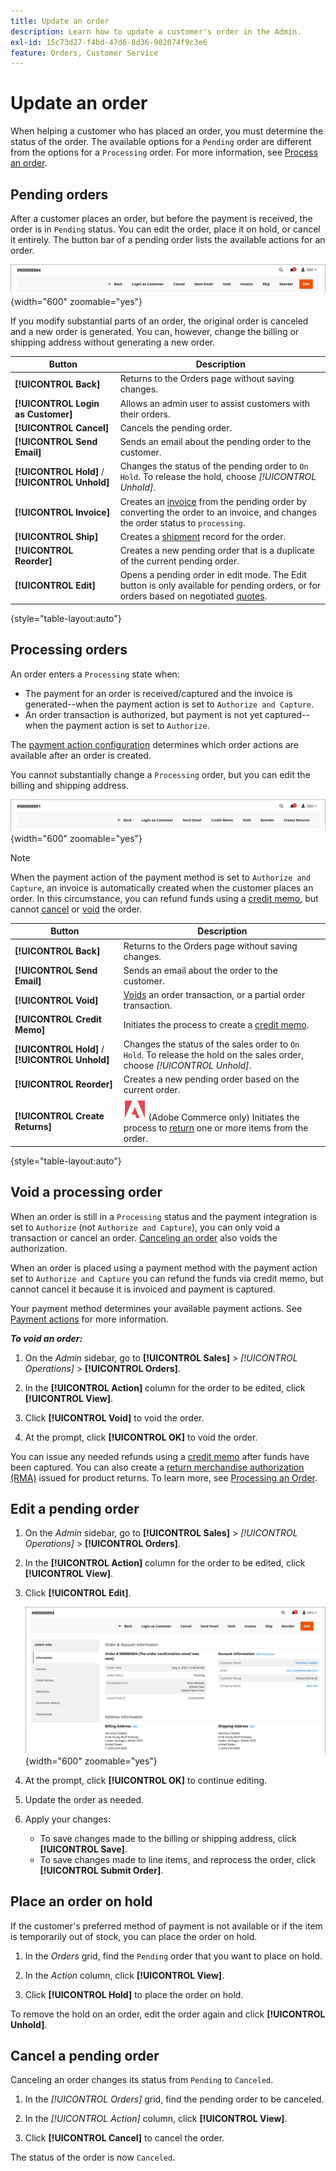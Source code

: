 ```yaml
---
title: Update an order
description: Learn how to update a customer's order in the Admin.
exl-id: 15c73d27-f4bd-47d6-8d36-902074f9c3e6
feature: Orders, Customer Service
---
```

# Update an order

When helping a customer who has placed an order, you must determine the status of the order. The available options for a `Pending` order are different from the options for a `Processing` order. For more information, see [Process an order](order-processing.md).

## Pending orders

After a customer places an order, but before the payment is received, the order is in `Pending` status. You can edit the order, place it on hold, or cancel it entirely. The button bar of a pending order lists the available actions for an order.

![Pending Order Options](./assets/order-button-bar-pending.png){width="600" zoomable="yes"}

If you modify substantial parts of an order, the original order is canceled and a new order is generated. You can, however, change the billing or shipping address without generating a new order.

|Button|Description|
|--- |--- |
|**[!UICONTROL Back]**|Returns to the Orders page without saving changes.|
|**[!UICONTROL Login as Customer]**|Allows an admin user to assist customers with their orders.|
|**[!UICONTROL Cancel]**|Cancels the pending order.|
|**[!UICONTROL Send Email]**|Sends an email about the pending order to the customer.|
|**[!UICONTROL Hold]** / **[!UICONTROL Unhold]**|Changes the status of the pending order to `On Hold`. To release the hold, choose _[!UICONTROL Unhold]_.|
|**[!UICONTROL Invoice]**|Creates an [invoice](invoices.md#create-an-invoice) from the pending order by converting the order to an invoice, and changes the order status to `processing`.|
|**[!UICONTROL Ship]**|Creates a [shipment](shipments.md#create-a-shipment) record for the order.|
|**[!UICONTROL Reorder]**|Creates a new pending order that is a duplicate of the current pending order.|
|**[!UICONTROL Edit]**|Opens a pending order in edit mode. The Edit button is only available for pending orders, or for orders based on negotiated [quotes](../b2b/quotes.md).|

{style="table-layout:auto"}

## Processing orders

An order enters a `Processing` state when:

* The payment for an order is received/captured and the invoice is generated--when the payment action is set to `Authorize and Capture`.
* An order transaction is authorized, but payment is not yet captured--when the payment action is set to `Authorize`.

The [payment action configuration](../configuration-reference/sales/payment-methods.md#payment-actions) determines which order actions are available after an order is created.

You cannot substantially change a `Processing` order, but you can edit the billing and shipping address.

![Processing Order Options](./assets/order-button-bar-processing.png){width="600" zoomable="yes"}

>[!NOTE]
>
>When the payment action of the payment method is set to `Authorize and Capture`, an invoice is automatically created when the customer places an order. In this circumstance, you can refund funds using a [credit memo](credit-memo-create.md), but cannot [cancel](#cancel-a-pending-order) or [void](#void-a-processing-order) the order.

|Button|Description|
|--- |--- |
|**[!UICONTROL Back]**|Returns to the Orders page without saving changes.|
|**[!UICONTROL Send Email]**|Sends an email about the order to the customer.|
|**[!UICONTROL Void]**|[Voids](#void-a-processing-order) an order transaction, or a partial order transaction.|
|**[!UICONTROL Credit Memo]**|Initiates the process to create a [credit memo](credit-memo-create.md).|
|**[!UICONTROL Hold]** / **[!UICONTROL Unhold]**|Changes the status of the sales order to `On Hold`. To release the hold on the sales order, choose _[!UICONTROL Unhold]_.|
|**[!UICONTROL Reorder]**|Creates a new pending order based on the current order.|
|**[!UICONTROL Create Returns]**|![Adobe Commerce](../assets/adobe-logo.svg) (Adobe Commerce only) Initiates the process to [return](returns.md) one or more items from the order.|

{style="table-layout:auto"}

## Void a processing order

When an order is still in a `Processing` status and the payment integration is set to `Authorize` (not `Authorize and Capture`), you can only void a transaction or cancel an order. [Canceling an order](#cancel-a-pending-order) also voids the authorization.

When an order is placed using a payment method with the payment action set to `Authorize and Capture` you can refund the funds via credit memo,  but cannot cancel it because it is invoiced and payment is captured.

Your payment method determines your available payment actions. See [Payment actions](../configuration-reference/sales/payment-methods.md#payment-actions) for more information.

**_To void an order:_**

1. On the _Admin_ sidebar, go to **[!UICONTROL Sales]** > _[!UICONTROL Operations]_  > **[!UICONTROL Orders]**.

1. In the **[!UICONTROL Action]** column for the order to be edited, click **[!UICONTROL View]**.

1. Click **[!UICONTROL Void]** to void the order.

1. At the prompt, click **[!UICONTROL OK]** to void the order.

You can issue any needed refunds using a [credit memo](credit-memo-create.md) after funds have been captured. You can also create a [return merchandise authorization (RMA)](returns.md) issued for product returns. To learn more, see [Processing an Order](order-processing.md).

## Edit a pending order

1. On the _Admin_ sidebar, go to **[!UICONTROL Sales]** > _[!UICONTROL Operations]_  > **[!UICONTROL Orders]**.

1. In the **[!UICONTROL Action]** column for the order to be edited, click **[!UICONTROL View]**.

1. Click **[!UICONTROL Edit]**.

    ![Edit Order](./assets/order-edit.png){width="600" zoomable="yes"}

1. At the prompt, click **[!UICONTROL OK]** to continue editing.

1. Update the order as needed.

1. Apply your changes:
   * To save changes made to the billing or shipping address, click **[!UICONTROL Save]**.
   * To save changes made to line items, and reprocess the order, click **[!UICONTROL Submit Order]**.

## Place an order on hold

If the customer's preferred method of payment is not available or if the item is temporarily out of stock, you can place the order on hold.

1. In the _Orders_ grid, find the `Pending` order that you want to place on hold.

1. In the _Action_ column, click **[!UICONTROL View]**.

1. Click **[!UICONTROL Hold]** to place the order on hold.

To remove the hold on an order, edit the order again and click **[!UICONTROL Unhold]**.

## Cancel a pending order

Canceling an order changes its status from `Pending` to `Canceled`.

1. In the _[!UICONTROL Orders]_ grid, find the pending order to be canceled.

1. In the _[!UICONTROL Action]_ column, click **[!UICONTROL View]**.

1. Click **[!UICONTROL Cancel]** to cancel the order.

The status of the order is now `Canceled`.
